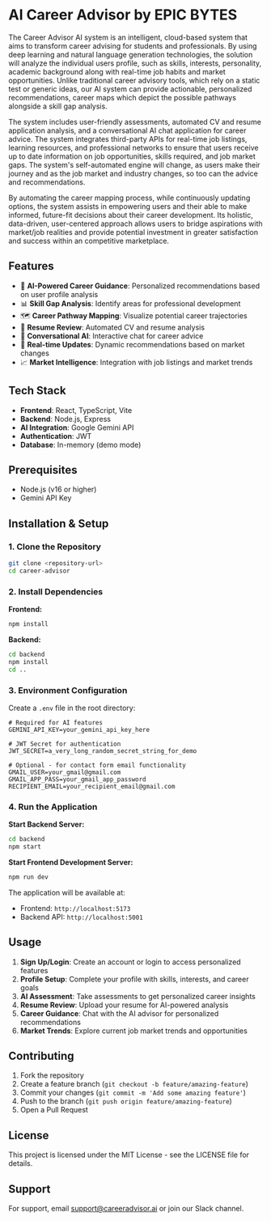 
# AI Career Advisor by EPIC BYTES

The Career Advisor AI system is an intelligent, cloud-based system that aims to transform career advising for students and professionals. By using deep learning and natural language generation technologies, the solution will analyze the individual users profile, such as skills, interests, personality, academic background along with real-time job habits and market opportunities. Unlike traditional career advisory tools, which rely on a static test or generic ideas, our AI system can provide actionable, personalized recommendations, career maps which depict the possible pathways alongside a skill gap analysis.

The system includes user-friendly assessments, automated CV and resume application analysis, and a conversational AI chat application for career advice. The system integrates third-party APIs for real-time job listings, learning resources, and professional networks to ensure that users receive up to date information on job opportunities, skills required, and job market gaps. The system's self-automated engine will change, as users make their journey and as the job market and industry changes, so too can the advice and recommendations.

By automating the career mapping process, while continuously updating options, the system assists in empowering users and their able to make informed, future-fit decisions about their career development. Its holistic, data-driven, user-centered approach allows users to bridge aspirations with market/job realities and provide potential investment in greater satisfaction and success within an competitive marketplace.

## Features

- 🤖 **AI-Powered Career Guidance**: Personalized recommendations based on user profile analysis
- 📊 **Skill Gap Analysis**: Identify areas for professional development
- 🗺️ **Career Pathway Mapping**: Visualize potential career trajectories
- 📝 **Resume Review**: Automated CV and resume analysis
- 💬 **Conversational AI**: Interactive chat for career advice
- 🔄 **Real-time Updates**: Dynamic recommendations based on market changes
- 📈 **Market Intelligence**: Integration with job listings and market trends

## Tech Stack

- **Frontend**: React, TypeScript, Vite
- **Backend**: Node.js, Express
- **AI Integration**: Google Gemini API
- **Authentication**: JWT
- **Database**: In-memory (demo mode)

## Prerequisites

- Node.js (v16 or higher)
- Gemini API Key

## Installation & Setup

### 1. Clone the Repository
```bash
git clone <repository-url>
cd career-advisor
```

### 2. Install Dependencies

**Frontend:**
```bash
npm install
```

**Backend:**
```bash
cd backend
npm install
cd ..
```

### 3. Environment Configuration

Create a `.env` file in the root directory:
```env
# Required for AI features
GEMINI_API_KEY=your_gemini_api_key_here

# JWT Secret for authentication
JWT_SECRET=a_very_long_random_secret_string_for_demo

# Optional - for contact form email functionality
GMAIL_USER=your_gmail@gmail.com
GMAIL_APP_PASS=your_gmail_app_password
RECIPIENT_EMAIL=your_recipient_email@gmail.com
```

### 4. Run the Application

**Start Backend Server:**
```bash
cd backend
npm start
```

**Start Frontend Development Server:**
```bash
npm run dev
```

The application will be available at:
- Frontend: `http://localhost:5173`
- Backend API: `http://localhost:5001`

## Usage

1. **Sign Up/Login**: Create an account or login to access personalized features
2. **Profile Setup**: Complete your profile with skills, interests, and career goals
3. **AI Assessment**: Take assessments to get personalized career insights
4. **Resume Review**: Upload your resume for AI-powered analysis
5. **Career Guidance**: Chat with the AI advisor for personalized recommendations
6. **Market Trends**: Explore current job market trends and opportunities

## Contributing

1. Fork the repository
2. Create a feature branch (`git checkout -b feature/amazing-feature`)
3. Commit your changes (`git commit -m 'Add some amazing feature'`)
4. Push to the branch (`git push origin feature/amazing-feature`)
5. Open a Pull Request

## License

This project is licensed under the MIT License - see the LICENSE file for details.

## Support

For support, email support@careeradvisor.ai or join our Slack channel.
